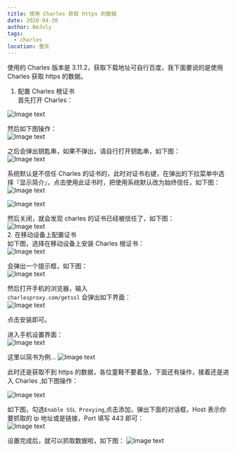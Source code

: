 ```yaml
---
title: 使用 Charles 获取 https 的数据
date: 2020-04-30
author: NeJuly
tags: 
  - charles
location: 重庆  
---
```


使用的 Charles 版本是 3.11.2，获取下载地址可自行百度，我下面要说的是使用 Charles 获取 https 的数据。<br/>

1. 配置 Charles 根证书<br/>
首先打开 Charles：<br/>

![Image text](/assets/img/charles/1.png)




然后如下图操作：<br/>
![Image text](/assets/img/charles/2.png)<br/>

之后会弹出钥匙串，如果不弹出，请自行打开钥匙串，如下图：<br/>
![Image text](/assets/img/charles/3.png)<br/>


系统默认是不信任 Charles 的证书的，此时对证书右键，在弹出的下拉菜单中选择『显示简介』，点击使用此证书时，把使用系统默认改为始终信任，如下图：<br/>
![Image text](/assets/img/charles/4.png)<br/>

![Image text](/assets/img/charles/5.png)<br/>

然后关闭，就会发现 charles 的证书已经被信任了，如下图：<br/>
![Image text](/assets/img/charles/6.png)<br/>
2. 在移动设备上配置证书<br/>
如下图，选择在移动设备上安装 Charles 根证书：<br/>
![Image text](/assets/img/charles/7.png)<br/>

会弹出一个提示框，如下图：<br/>
![Image text](/assets/img/charles/8.png)<br/>


然后打开手机的浏览器，输入<br/>
`charlesproxy.com/getssl` 会弹出如下界面：<br/>
![Image text](/assets/img/charles/9.png)<br/>

点击安装即可。<br/>

进入手机设置界面：<br/>
![Image text](/assets/img/charles/10.png)<br/>

这里以简书为例…
![Image text](/assets/img/charles/11.png)<br/>

此时还是获取不到 https 的数据，各位童鞋不要着急，下面还有操作，接着还是进入 Charles ,如下图操作：<br/>

![Image text](/assets/img/charles/12.png)<br/>

如下图，勾选`Enable SSL Proxying`,点击添加，弹出下面的对话框，Host 表示你要抓取的 ip 地址或是链接，Port 填写 443 即可：<br/>
![Image text](/assets/img/charles/13.png)<br/>


设置完成后，就可以抓取数据啦，如下图：
![Image text](/assets/img/charles/14.png)<br/> 
